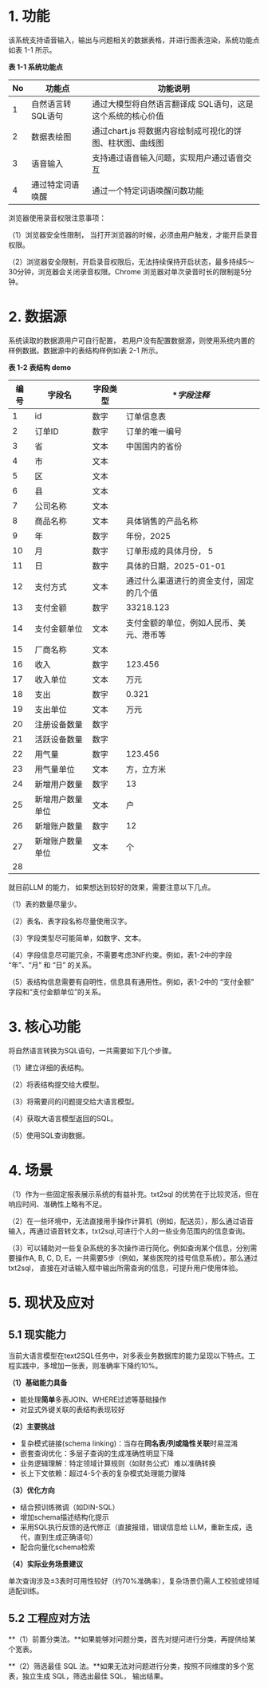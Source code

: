 

# 1. 功能

该系统支持语音输入，输出与问题相关的数据表格，并进行图表渲染，系统功能点如表 1-1 所示。

**表 1-1 系统功能点**

| **No** | **功能点**        | **功能说明**                                               |
| ------ | ----------------- | ---------------------------------------------------------- |
| 1      | 自然语言转SQL语句 | 通过大模型将自然语言翻译成 SQL语句，这是这个系统的核心价值 |
| 2      | 数据表绘图        | 通过chart.js 将数据内容绘制成可视化的饼图、柱状图、曲线图  |
| 3      | 语音输入          | 支持通过语音输入问题，实现用户通过语音交互                 |
| 4      | 通过特定词语唤醒  | 通过一个特定词语唤醒问数功能                               |

 浏览器使用录音权限注意事项：

（1）浏览器安全性限制， 当打开浏览器的时候，必须由用户触发，才能开启录音权限。

（2）浏览器安全限制，开启录音权限后，无法持续保持开启状态，最多持续5～30分钟，浏览器会关闭录音权限。Chrome 浏览器对单次录音时长的限制是5分钟。

# 2. 数据源

系统读取的数据源用户可自行配置， 若用户没有配置数据源，则使用系统内置的样例数据。数据源中的表结构样例如表 2-1 所示。

 **表 1-2 表结构 demo**

| 编号 | **字段名**       | **字段类型** | **字段注释*                              |
| ---- | ---------------- | ------------ | ---------------------------------------- |
| 1    | id               | 数字         | 订单信息表                               |
| 2    | 订单ID           | 数字         | 订单的唯一编号                           |
| 3    | 省               | 文本         | 中国国内的省份                           |
| 4    | 市               | 文本         |                                          |
| 5    | 区               | 文本         |                                          |
| 6    | 县               | 文本         |                                          |
| 7    | 公司名称         | 文本         |                                          |
| 8    | 商品名称         | 文本         | 具体销售的产品名称                       |
| 9    | 年               | 数字         | 年份，2025                               |
| 10   | 月               | 数字         | 订单形成的具体月份， 5                   |
| 11   | 日               | 数字         | 具体的日期，2025-01-01                   |
| 12   | 支付方式         | 文本         | 通过什么渠道进行的资金支付，固定的几个值 |
| 13   | 支付金额         | 数字         | 33218.123                                |
| 14   | 支付金额单位     | 文本         | 支付金额的单位，例如人民币、美元、港币等 |
| 15   | 厂商名称         | 文本         |                                          |
| 16   | 收入             | 数字         | 123.456                                  |
| 17   | 收入单位         | 文本         | 万元                                     |
| 18   | 支出             | 数字         | 0.321                                    |
| 19   | 支出单位         | 文本         | 万元                                     |
| 20   | 注册设备数量     | 数字         |                                          |
| 21   | 活跃设备数量     | 数字         |                                          |
| 22   | 用气量           | 数字         | 123.456                                  |
| 23   | 用气量单位       | 文本         | 方，立方米                               |
| 24   | 新增用户数量     | 数字         | 13                                       |
| 25   | 新增用户数量单位 | 文本         | 户                                       |
| 26   | 新增账户数量     | 数字         | 12                                       |
| 27   | 新增账户数量单位 | 文本         | 个                                       |
| 28   |                  |              |                                          |

就目前LLM 的能力， 如果想达到较好的效果，需要注意以下几点。

（1）表的数量尽量少。

（2）表名、表字段名称尽量使用汉字。

（3）字段类型尽可能简单，如数字、文本。

（4）字段信息尽可能冗余，不需要考虑3NF约束。例如，表1-2中的字段 “年”、“月” 和 “日” 的关系。

（5）表结构信息需要有自明性，信息具有通用性。例如，表1-2中的 “支付金额” 字段和“支付金额单位”的关系。

# 3. 核心功能

将自然语言转换为SQL语句，一共需要如下几个步骤。

（1）建立详细的表结构。

（2）将表结构提交给大模型。

（3）将需要问的问题提交给大语言模型。

（4）获取大语言模型返回的SQL。

（5）使用SQL查询数据。

# 4. 场景

（1）作为一些固定报表展示系统的有益补充。txt2sql 的优势在于比较灵活，但在响应时间、准确性上略有不足。

（2）在一些环境中，无法直接用手操作计算机（例如，配送员），那么通过语音输入，再通过语音转文本，txt2sql,可进行个人的一些业务范围内的信息查询。

（3）可以辅助对一些复杂系统的多次操作进行简化。例如查询某个信息，分别需要操作A, B, C, D, E，一共需要5步（例如，某些医院的挂号信息系统）。那么通过txt2sql， 直接在对话输入框中输出所需查询的信息，可提升用户使用体验。

# 5. 现状及应对

## 5.1 现实能力

当前大语言模型在text2SQL任务中，对多表业务数据库的能力呈现以下特点。工程实践中，多增加一张表，则准确率下降约10%。

**（1）基础能力具备**

- 能处理**简单**多表JOIN、WHERE过滤等基础操作
- 对显式外键关联的表结构表现较好

**（2）主要挑战**

- 复杂模式链接(schema linking)：当存在**同名表/列或隐性关联**时易混淆
- 嵌套查询优化：多层子查询的生成准确性明显下降
- 业务逻辑理解：特定领域计算规则（如财务公式）难以准确转换
- 长上下文依赖：超过4-5个表的复杂模式处理能力骤降

**（3）优化方向**

- 结合预训练微调（如DIN-SQL）
- 增加schema描述结构化提示
- 采用SQL执行反馈的迭代修正（直接报错，错误信息给 LLM，重新生成，迭代，直到生成正确语句）
- 配合向量化schema检索

**（4）实际业务场景建议**

单次查询涉及≤3表时可用性较好（约70%准确率），复杂场景仍需人工校验或领域适配训练。

## 5.2 工程应对方法

**（1）前置分类法。**如果能够对问题分类，首先对提问进行分类，再提供给某个宽表。

**（2）筛选最佳 SQL 法。**如果无法对问题进行分类，按照不同维度的多个宽表，独立生成 SQL，筛选出最佳 SQL， 输出结果。